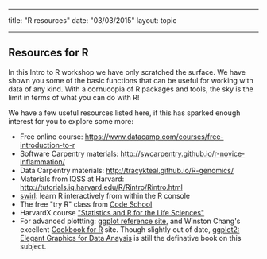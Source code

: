 
---
title: "R resources"
date: "03/03/2015"
layout: topic

---

## Resources for R

In this Intro to R workshop we have only scratched the surface. We have shown you some of the basic functions that can be useful for working with data of any kind. With a cornucopia of R packages and tools, the sky is the limit  in terms of what you can do with R!

We have a few useful resources listed here, if this has sparked enough interest for you to explore some more:

* Free online course: https://www.datacamp.com/courses/free-introduction-to-r
* Software Carpentry materials: http://swcarpentry.github.io/r-novice-inflammation/
* Data Carpentry materials: http://tracykteal.github.io/R-genomics/
* Materials from IQSS at Harvard: http://tutorials.iq.harvard.edu/R/Rintro/Rintro.html
* [swirl](http://swirlstats.com/): learn R interactively from within the R console
* The free "try R" class from [Code School](http://tryr.codeschool.com)
* HarvardX course ["Statistics and R for the Life Sciences"](https://courses.edx.org/courses/HarvardX/PH525.1x/1T2015/info)
* For advanced plottting: [ggplot reference site](http://docs.ggplot2.org/), and Winston Chang's excellent [Cookbook for R](http://wiki.stdout.org/rcookbook/Graphs/) site. Though slightly out of date, [ggplot2: Elegant Graphics for Data Anaysis](http://www.amazon.com/ggplot2-Elegant-Graphics-Data-Analysis/dp/0387981403) is still the definative book on this subject.

